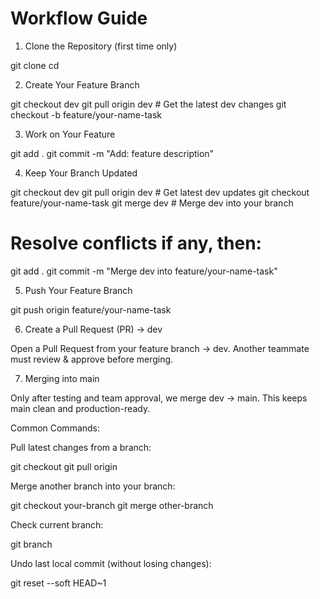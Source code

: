 # Workflow Guide

1. Clone the Repository (first time only)

git clone <repo-url>
cd <repo-folder>

2. Create Your Feature Branch

git checkout dev
git pull origin dev   # Get the latest dev changes
git checkout -b feature/your-name-task

3. Work on Your Feature

git add .
git commit -m "Add: feature description"


4. Keep Your Branch Updated

git checkout dev
git pull origin dev         # Get latest dev updates
git checkout feature/your-name-task
git merge dev               # Merge dev into your branch
# Resolve conflicts if any, then:
git add .
git commit -m "Merge dev into feature/your-name-task"


5. Push Your Feature Branch

git push origin feature/your-name-task


6. Create a Pull Request (PR) → dev

Open a Pull Request from your feature branch → dev.
Another teammate must review & approve before merging.

7. Merging into main

Only after testing and team approval, we merge dev → main.
This keeps main clean and production-ready.



Common Commands: 

Pull latest changes from a branch:

git checkout <branch>
git pull origin <branch>

Merge another branch into your branch:

git checkout your-branch
git merge other-branch

Check current branch:

git branch

Undo last local commit (without losing changes):

git reset --soft HEAD~1


